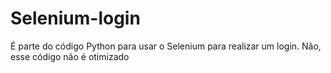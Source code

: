 # Selenium-login
É parte do código Python para usar o Selenium para realizar um login.
Não, esse código não é otimizado

